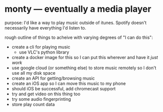 # monty — eventually a media player

purpose: I'd like a way to play music outside of itunes. Spotify doesn't necessarily have everything I'd listen to.

rough outline of things to acheive with varying degrees of "I can do this":
- create a cli for playing music
  - use VLC's python library
- create a docker image for this so I can put this wherever and have it *just work*
- use google cloud (or something else) to store music remotely so I don't use all my disk space
- create an API for getting/browsing music
- create an iOS app so I can move this music to my phone
- should iOS be successful, add chromecast support
- try and get video on this thing too
- try some audio fingerprinting
- store play count data
